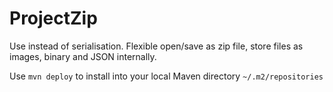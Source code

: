 # ProjectZip

Use instead of serialisation. Flexible open/save as zip file, store files as images, binary and JSON internally.

Use `mvn deploy` to install into your local Maven directory `~/.m2/repositories`
